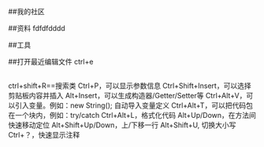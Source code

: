 ##我的社区

##资料
fdfdfdddd

##工具

##打开最近编辑文件
ctrl+e 
##
ctrl+shift+R==搜索类
Ctrl+P，可以显示参数信息
Ctrl+Shift+Insert，可以选择剪贴板内容并插入
Alt+Insert，可以生成构造器/Getter/Setter等
Ctrl+Alt+V，可以引入变量。例如：new String();  自动导入变量定义
Ctrl+Alt+T，可以把代码包在一个块内，例如：try/catch
Ctrl+Alt+L，格式化代码
Alt+Up/Down，在方法间快速移动定位
Alt+Shift+Up/Down，上/下移一行
Alt+Shift+U, 切换大小写
Ctrl+？，快速显示注释